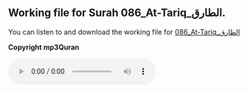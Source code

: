 
## Working file for Surah 086_At-Tariq_الطارق.

You can listen to and download the working file for [086_At-Tariq_الطارق](https://server13.mp3quran.net/husr/086.mp3)

**Copyright mp3Quran**

<audio controls src="https://server13.mp3quran.net/husr/086.mp3"></audio>
